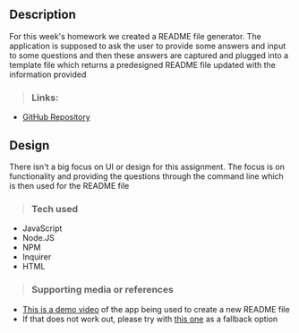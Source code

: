 
## Description
For this week's homework we created a README file generator. 
The application is supposed to ask the user to provide some answers and input to some questions and then these answers are captured and plugged into a template file which returns a predesigned README file updated with the information provided


> ### Links:
- [GitHub Repository](https://github.com/nnassarv/README-generator-w9)

## Design
There isn't a big focus on UI or design for this assignment. 
The focus is on functionality and providing the questions through the command line which is then used for the README file

> ### Tech used
* JavaScript
* Node.JS
* NPM
* Inquirer
* HTML

> ### Supporting media or references
* [This is a demo video](https://watch.screencastify.com/v/LHEyT7LvWexh3mYKKJxr) of the app being used to create a new README file
* If that does not work out, please try with [this one](https://github.com/nnassarv/README-generator-w9/blob/main/demo-video-week-9-homework.mp4) as a fallback option